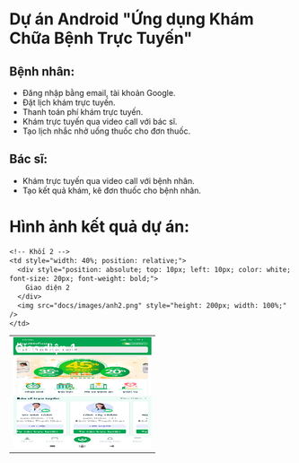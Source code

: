 # Dự án Android "Ứng dụng Khám Chữa Bệnh Trực Tuyến"

## Bệnh nhân:
- Đăng nhập bằng email, tài khoản Google.
- Đặt lịch khám trực tuyến.
- Thanh toán phí khám trực tuyến.
- Khám trực tuyến qua video call với bác sĩ.
- Tạo lịch nhắc nhở uống thuốc cho đơn thuốc.

## Bác sĩ:
- Khám trực tuyến qua video call với bệnh nhân.
- Tạo kết quả khám, kê đơn thuốc cho bệnh nhân.

# Hình ảnh kết quả dự án:
<table style="width: 100%;">
  <tr>
    <!-- Khối 1 -->
    <td style="width: 40%; position: relative;">
      <div style="position: absolute; top: 10px; left: 10px; color: white; font-size: 20px; font-weight: bold;">
        Giao diện 1
      </div>
      <img src="docs/images/anh1.jpg" style="height: 200px; width: 100%;" />
    </td>

    <!-- Khối 2 -->
    <td style="width: 40%; position: relative;">
      <div style="position: absolute; top: 10px; left: 10px; color: white; font-size: 20px; font-weight: bold;">
        Giao diện 2
      </div>
      <img src="docs/images/anh2.png" style="height: 200px; width: 100%;" />
    </td>
  </tr>
</table>











